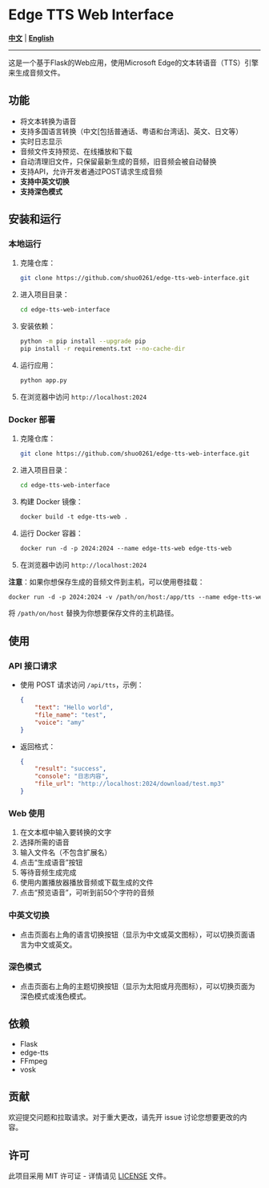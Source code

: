 
# Edge TTS Web Interface

**[中文](README.md)** | **[English](README.en.md)**

---

这是一个基于Flask的Web应用，使用Microsoft Edge的文本转语音（TTS）引擎来生成音频文件。

## 功能

- 将文本转换为语音
- 支持多国语言转换（中文[包括普通话、粤语和台湾话]、英文、日文等）
- 实时日志显示
- 音频文件支持预览、在线播放和下载
- 自动清理旧文件，只保留最新生成的音频，旧音频会被自动替换
- 支持API，允许开发者通过POST请求生成音频
- **支持中英文切换**
- **支持深色模式**

## 安装和运行

### 本地运行

1. 克隆仓库：
   ```sh
   git clone https://github.com/shuo0261/edge-tts-web-interface.git
   ```
2. 进入项目目录：
   ```sh
   cd edge-tts-web-interface
   ```
3. 安装依赖：
   ```sh
   python -m pip install --upgrade pip
   pip install -r requirements.txt --no-cache-dir
   ```
4. 运行应用：
   ```sh
   python app.py
   ```
5. 在浏览器中访问 `http://localhost:2024`

### Docker 部署

1. 克隆仓库：
   ```sh
   git clone https://github.com/shuo0261/edge-tts-web-interface.git
   ```
2. 进入项目目录：
   ```sh
   cd edge-tts-web-interface
   ```
3. 构建 Docker 镜像：
   ```dockerfile
   docker build -t edge-tts-web .
   ```
4. 运行 Docker 容器：
   ```dockerfile
   docker run -d -p 2024:2024 --name edge-tts-web edge-tts-web
   ```
5. 在浏览器中访问 `http://localhost:2024`

**注意**：如果你想保存生成的音频文件到主机，可以使用卷挂载：
   ```dockerfile
   docker run -d -p 2024:2024 -v /path/on/host:/app/tts --name edge-tts-web edge-tts-web
   ```
   将 `/path/on/host` 替换为你想要保存文件的主机路径。

## 使用

### API 接口请求

- 使用 POST 请求访问 `/api/tts`，示例：
  ```json
  {
      "text": "Hello world",
      "file_name": "test",
      "voice": "amy"
  }
  ```
- 返回格式：
  ```json
  {
      "result": "success",
      "console": "日志内容",
      "file_url": "http://localhost:2024/download/test.mp3"
  }
  ```

### Web 使用

1. 在文本框中输入要转换的文字
2. 选择所需的语音
3. 输入文件名（不包含扩展名）
4. 点击“生成语音”按钮
5. 等待音频生成完成
6. 使用内置播放器播放音频或下载生成的文件
7. 点击“预览语音”，可听到前50个字符的音频

### 中英文切换

- 点击页面右上角的语言切换按钮（显示为中文或英文图标），可以切换页面语言为中文或英文。

### 深色模式

- 点击页面右上角的主题切换按钮（显示为太阳或月亮图标），可以切换页面为深色模式或浅色模式。

## 依赖

- Flask
- edge-tts
- FFmpeg
- vosk

## 贡献

欢迎提交问题和拉取请求。对于重大更改，请先开 issue 讨论您想要更改的内容。

## 许可

此项目采用 MIT 许可证 - 详情请见 [LICENSE](LICENSE) 文件。